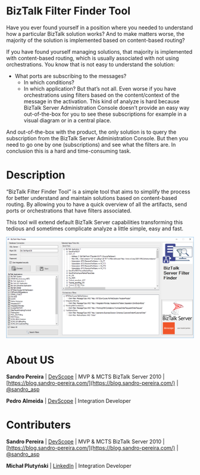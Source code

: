 # BizTalk Filter Finder Tool
Have you ever found yourself in a position where you needed to understand how a particular BizTalk solution works? And to make matters worse, the majority of the solution is implemented based on content-based routing?

If you have found yourself managing solutions, that majority is implemented with content-based routing, which is usually associated with not using orchestrations. You know that is not easy to understand the solution:
* What ports are subscribing to the messages?
  * In which conditions?
  * In which application?
But that’s not all. Even worse if you have orchestrations using filters based on the content/context of the message in the activation.
This kind of analyze is hard because BizTalk Server Administration Console doesn’t provide an easy way out-of-the-box for you to see these subscriptions for example in a visual diagram or in a central place.

And out-of-the-box with the product, the only solution is to query the subscription from the BizTalk Server Administration Console. But then you need to go one by one (subscriptions) and see what the filters are.
In conclusion this is a hard and time-consuming task.

# Description

“BizTalk Filter Finder Tool” is a simple tool that aims to simplify the process for better understand and maintain solutions based on content-based routing. By allowing you to have a quick overview of all the artifacts, send ports or orchestrations that have filters associated.

This tool will extend default BizTalk Server capabilities transforming this tedious and sometimes complicate analyze a little simple, easy and fast.

![BizTalk Filter Finder Tool](media/01-Devscope-BizTalk-Filter-Finder-tool.png)

# About US
**Sandro Pereira** | [DevScope](http://www.devscope.net/) | MVP & MCTS BizTalk Server 2010 | [https://blog.sandro-pereira.com/](https://blog.sandro-pereira.com/) | [@sandro_asp](https://twitter.com/sandro_asp)

**Pedro Almeida** | [DevScope](http://www.devscope.net/) | Integration Developer 

# Contributers
**Sandro Pereira** | [DevScope](http://www.devscope.net/) | MVP & MCTS BizTalk Server 2010 | [https://blog.sandro-pereira.com/](https://blog.sandro-pereira.com/) | [@sandro_asp](https://twitter.com/sandro_asp)

**Michał Plutyński** | [LinkedIn](https://www.linkedin.com/in/michal-plutynski) | Integration Developer 